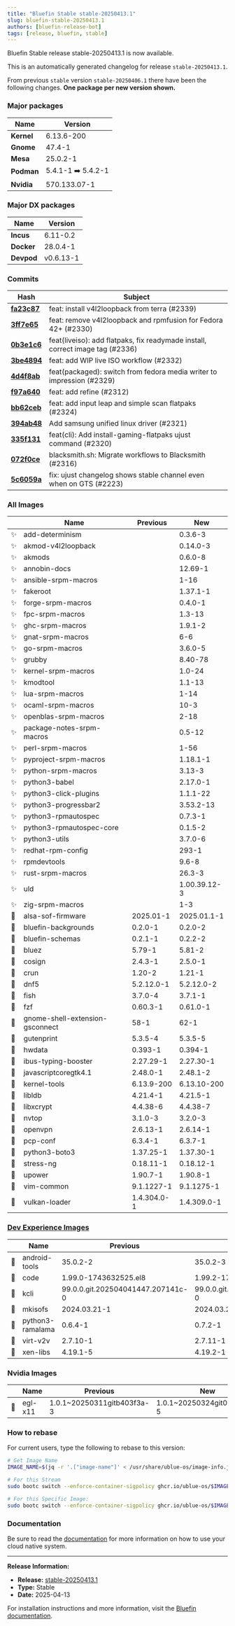 ```yaml
---
title: "Bluefin Stable stable-20250413.1"
slug: bluefin-stable-20250413.1
authors: [bluefin-release-bot]
tags: [release, bluefin, stable]
---
```


Bluefin Stable release stable-20250413.1 is now available.

<!--truncate-->

This is an automatically generated changelog for release `stable-20250413.1`.

From previous `stable` version `stable-20250406.1` there have been the following changes. **One package per new version shown.**

### Major packages

| Name       | Version            |
| ---------- | ------------------ |
| **Kernel** | 6.13.6-200         |
| **Gnome**  | 47.4-1             |
| **Mesa**   | 25.0.2-1           |
| **Podman** | 5.4.1-1 ➡️ 5.4.2-1 |
| **Nvidia** | 570.133.07-1       |

### Major DX packages

| Name       | Version   |
| ---------- | --------- |
| **Incus**  | 6.11-0.2  |
| **Docker** | 28.0.4-1  |
| **Devpod** | v0.6.13-1 |

### Commits

| Hash                                                                                               | Subject                                                                       |
| -------------------------------------------------------------------------------------------------- | ----------------------------------------------------------------------------- |
| **[fa23c87](https://github.com/ublue-os/bluefin/commit/fa23c87eaef6677dfb44ac816a0c390923e908dc)** | feat: install v4l2loopback from terra (#2339)                                 |
| **[3ff7e65](https://github.com/ublue-os/bluefin/commit/3ff7e659d827648c0a7435f5ed7f711226e17929)** | feat: remove v4l2loopback and rpmfusion for Fedora 42+ (#2330)                |
| **[0b3e1c6](https://github.com/ublue-os/bluefin/commit/0b3e1c6cb0e79e4bd56912a66a2e3c856b1c0354)** | feat(liveiso): add flatpaks, fix readymade install, correct image tag (#2336) |
| **[3be4894](https://github.com/ublue-os/bluefin/commit/3be48948eed375409803fe585f55ef4a0c8ce1ee)** | feat: add WIP live ISO workflow (#2332)                                       |
| **[4d4f8ab](https://github.com/ublue-os/bluefin/commit/4d4f8abf93be402b50aa40cc9c97c44eefe8c5b3)** | feat(packaged): switch from fedora media writer to impression (#2329)         |
| **[f97a640](https://github.com/ublue-os/bluefin/commit/f97a640a94b47a9b46783a9a5bb23549a9161921)** | feat: add refine (#2312)                                                      |
| **[bb62ceb](https://github.com/ublue-os/bluefin/commit/bb62cebb0f07ac17bce67f665ea49b5d20f5aa31)** | feat: add input leap and simple scan flatpaks (#2324)                         |
| **[394ab48](https://github.com/ublue-os/bluefin/commit/394ab4872798ad3be8985848383fb224da31834d)** | Add samsung unified linux driver (#2321)                                      |
| **[335f131](https://github.com/ublue-os/bluefin/commit/335f131de4864c414fb53f2d796ed42080eaaaea)** | feat(cli): Add install-gaming-flatpaks ujust command (#2320)                  |
| **[072f0ce](https://github.com/ublue-os/bluefin/commit/072f0ce49002b402a17044200339ded23807221e)** | blacksmith.sh: Migrate workflows to Blacksmith (#2316)                        |
| **[5c6059a](https://github.com/ublue-os/bluefin/commit/5c6059a53f89862e7e450b64a052aa4affcb270a)** | fix: ujust changelog shows stable channel even when on GTS (#2223)            |

### All Images

|     | Name                            | Previous    | New          |
| --- | ------------------------------- | ----------- | ------------ |
| ✨  | add-determinism                 |             | 0.3.6-3      |
| ✨  | akmod-v4l2loopback              |             | 0.14.0-3     |
| ✨  | akmods                          |             | 0.6.0-8      |
| ✨  | annobin-docs                    |             | 12.69-1      |
| ✨  | ansible-srpm-macros             |             | 1-16         |
| ✨  | fakeroot                        |             | 1.37.1-1     |
| ✨  | forge-srpm-macros               |             | 0.4.0-1      |
| ✨  | fpc-srpm-macros                 |             | 1.3-13       |
| ✨  | ghc-srpm-macros                 |             | 1.9.1-2      |
| ✨  | gnat-srpm-macros                |             | 6-6          |
| ✨  | go-srpm-macros                  |             | 3.6.0-5      |
| ✨  | grubby                          |             | 8.40-78      |
| ✨  | kernel-srpm-macros              |             | 1.0-24       |
| ✨  | kmodtool                        |             | 1.1-13       |
| ✨  | lua-srpm-macros                 |             | 1-14         |
| ✨  | ocaml-srpm-macros               |             | 10-3         |
| ✨  | openblas-srpm-macros            |             | 2-18         |
| ✨  | package-notes-srpm-macros       |             | 0.5-12       |
| ✨  | perl-srpm-macros                |             | 1-56         |
| ✨  | pyproject-srpm-macros           |             | 1.18.1-1     |
| ✨  | python-srpm-macros              |             | 3.13-3       |
| ✨  | python3-babel                   |             | 2.17.0-1     |
| ✨  | python3-click-plugins           |             | 1.1.1-22     |
| ✨  | python3-progressbar2            |             | 3.53.2-13    |
| ✨  | python3-rpmautospec             |             | 0.7.3-1      |
| ✨  | python3-rpmautospec-core        |             | 0.1.5-2      |
| ✨  | python3-utils                   |             | 3.7.0-6      |
| ✨  | redhat-rpm-config               |             | 293-1        |
| ✨  | rpmdevtools                     |             | 9.6-8        |
| ✨  | rust-srpm-macros                |             | 26.3-3       |
| ✨  | uld                             |             | 1.00.39.12-3 |
| ✨  | zig-srpm-macros                 |             | 1-3          |
| 🔄  | alsa-sof-firmware               | 2025.01-1   | 2025.01.1-1  |
| 🔄  | bluefin-backgrounds             | 0.2.0-1     | 0.2.0-2      |
| 🔄  | bluefin-schemas                 | 0.2.1-1     | 0.2.2-2      |
| 🔄  | bluez                           | 5.79-1      | 5.81-2       |
| 🔄  | cosign                          | 2.4.3-1     | 2.5.0-1      |
| 🔄  | crun                            | 1.20-2      | 1.21-1       |
| 🔄  | dnf5                            | 5.2.12.0-1  | 5.2.12.0-2   |
| 🔄  | fish                            | 3.7.0-4     | 3.7.1-1      |
| 🔄  | fzf                             | 0.60.3-1    | 0.61.0-1     |
| 🔄  | gnome-shell-extension-gsconnect | 58-1        | 62-1         |
| 🔄  | gutenprint                      | 5.3.5-4     | 5.3.5-5      |
| 🔄  | hwdata                          | 0.393-1     | 0.394-1      |
| 🔄  | ibus-typing-booster             | 2.27.29-1   | 2.27.30-1    |
| 🔄  | javascriptcoregtk4.1            | 2.48.0-1    | 2.48.1-2     |
| 🔄  | kernel-tools                    | 6.13.9-200  | 6.13.10-200  |
| 🔄  | libldb                          | 4.21.4-1    | 4.21.5-1     |
| 🔄  | libxcrypt                       | 4.4.38-6    | 4.4.38-7     |
| 🔄  | nvtop                           | 3.1.0-3     | 3.2.0-3      |
| 🔄  | openvpn                         | 2.6.13-1    | 2.6.14-1     |
| 🔄  | pcp-conf                        | 6.3.4-1     | 6.3.7-1      |
| 🔄  | python3-boto3                   | 1.37.25-1   | 1.37.30-1    |
| 🔄  | stress-ng                       | 0.18.11-1   | 0.18.12-1    |
| 🔄  | upower                          | 1.90.7-1    | 1.90.8-1     |
| 🔄  | vim-common                      | 9.1.1227-1  | 9.1.1275-1   |
| 🔄  | vulkan-loader                   | 1.4.304.0-1 | 1.4.309.0-1  |

### [Dev Experience Images](https://docs.projectbluefin.io/bluefin-dx)

|     | Name             | Previous                          | New                               |
| --- | ---------------- | --------------------------------- | --------------------------------- |
| 🔄  | android-tools    | 35.0.2-2                          | 35.0.2-3                          |
| 🔄  | code             | 1.99.0-1743632525.el8             | 1.99.2-1744250112.el8             |
| 🔄  | kcli             | 99.0.0.git.202504041447.207141c-0 | 99.0.0.git.202504110956.affb930-0 |
| 🔄  | mkisofs          | 2024.03.21-1                      | 2024.03.21-2                      |
| 🔄  | python3-ramalama | 0.6.4-1                           | 0.7.2-1                           |
| 🔄  | virt-v2v         | 2.7.10-1                          | 2.7.11-1                          |
| 🔄  | xen-libs         | 4.19.1-5                          | 4.19.2-1                          |

### Nvidia Images

|     | Name    | Previous                   | New                        |
| --- | ------- | -------------------------- | -------------------------- |
| 🔄  | egl-x11 | 1.0.1~20250311gitb403f3a-3 | 1.0.1~20250324git0558d54-5 |

### How to rebase

For current users, type the following to rebase to this version:

```bash
# Get Image Name
IMAGE_NAME=$(jq -r '.["image-name"]' < /usr/share/ublue-os/image-info.json)

# For this Stream
sudo bootc switch --enforce-container-sigpolicy ghcr.io/ublue-os/$IMAGE_NAME:stable

# For this Specific Image:
sudo bootc switch --enforce-container-sigpolicy ghcr.io/ublue-os/$IMAGE_NAME:stable-20250413.1
```

### Documentation

Be sure to read the [documentation](https://docs.projectbluefin.io/) for more information
on how to use your cloud native system.

---

**Release Information:**

- **Release:** [stable-20250413.1](https://github.com/ublue-os/bluefin/releases/tag/stable-20250413.1)
- **Type:** Stable
- **Date:** 2025-04-13

For installation instructions and more information, visit the [Bluefin documentation](https://docs.projectbluefin.io/).
